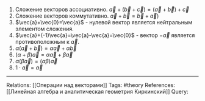 1. Сложение векторов ассоциативно. $\vec{a}+(\vec{b}+\vec{c})=(\vec{a}+\vec{b})+\vec{c}$
2. Сложение векторов коммутативно. $\vec{a}+\vec{b}=\vec{b}+\vec{a})$
3. $\vec{a}+\vec{0}=\vec{a}$ - нулевой вектор является нейтральным элементом сложения.
4. $\vec{a}+(-1)\vec{a}=\vec{a}-\vec{a}=\vec{0}$ - вектор $-\vec{a}$ является противоположным к $\vec{a}$. 
5. $\alpha(\vec{a}+\vec{b})=\alpha \vec{a} + \alpha \vec{b}$
6. $(\alpha + \beta)\vec{a}=\alpha \vec{a} + \beta \vec{a}$
7. $\alpha(\beta \vec{a})=(\alpha \beta) \vec{a}$
8. $1 \cdot \vec{a}=\vec{a}$

___
Relations: [[Операции над векторами]] 
Tags: #theory 
References: [[Линейная алгебра и аналитическая геометрия Киркинский]] 
Query: 